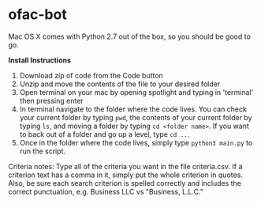 # ofac-bot

Mac OS X comes with Python 2.7 out of the box, so you should be good to go.

**Install Instructions**
1. Download zip of code from the Code button
2. Unzip and move the contents of the file to your desired folder
3. Open terminal on your mac by opening spotlight and typing in 'terminal' then pressing enter
4. In terminal navigate to the folder where the code lives. You can check your current folder by typing ```pwd```, the contents of your current folder by typing ```ls```, and moving a folder by typing ```cd <folder name>```. If you want to back out of a folder and go up a level, type ```cd ..```.
5. Once in the folder where the code lives, simply type ```python3 main.py``` to run the script.

Criteria notes: Type all of the criteria you want in the file criteria.csv. If a criterion text has a comma in it, simply put the whole criterion in quotes. Also, be sure each search criterion is spelled correctly and includes the correct punctuation, e.g. Business LLC vs "Business, L.L.C."
